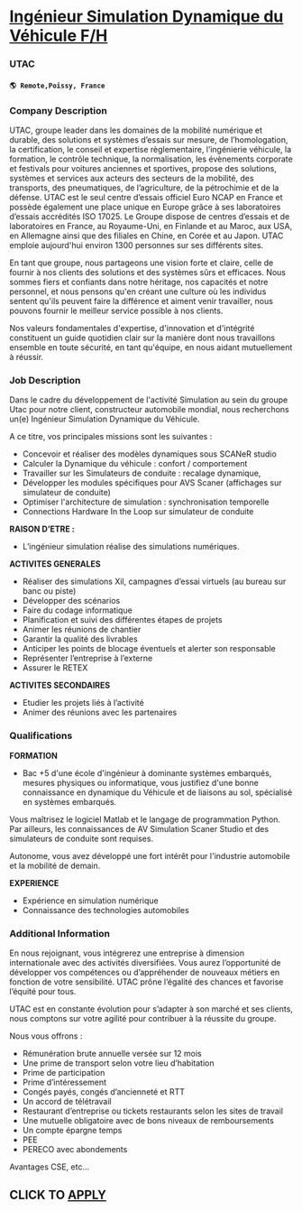 # [Ingénieur Simulation Dynamique du Véhicule F/H](https://www.remotewlb.com/apply/ingenieur-simulation-dynamique-du-vehicule-f-h-117913)  
### UTAC  
#### `🌎 Remote,Poissy, France`  

### **Company Description**

UTAC, groupe leader dans les domaines de la mobilité numérique et durable, des solutions et systèmes d’essais sur mesure, de l’homologation, la certification, le conseil et expertise règlementaire, l’ingénierie véhicule, la formation, le contrôle technique, la normalisation, les évènements corporate et festivals pour voitures anciennes et sportives, propose des solutions, systèmes et services aux acteurs des secteurs de la mobilité, des transports, des pneumatiques, de l’agriculture, de la pétrochimie et de la défense. UTAC est le seul centre d’essais officiel Euro NCAP en France et possède également une place unique en Europe grâce à ses laboratoires d’essais accrédités ISO 17025. Le Groupe dispose de centres d’essais et de laboratoires en France, au Royaume-Uni, en Finlande et au Maroc, aux USA, en Allemagne ainsi que des filiales en Chine, en Corée et au Japon. UTAC emploie aujourd'hui environ 1300 personnes sur ses différents sites.

En tant que groupe, nous partageons une vision forte et claire, celle de fournir à nos clients des solutions et des systèmes sûrs et efficaces. Nous sommes fiers et confiants dans notre héritage, nos capacités et notre personnel, et nous pensons qu'en créant une culture où les individus sentent qu'ils peuvent faire la différence et aiment venir travailler, nous pouvons fournir le meilleur service possible à nos clients.

Nos valeurs fondamentales d'expertise, d'innovation et d'intégrité constituent un guide quotidien clair sur la manière dont nous travaillons ensemble en toute sécurité, en tant qu'équipe, en nous aidant mutuellement à réussir.

### **Job Description**

Dans le cadre du développement de l'activité Simulation au sein du groupe Utac pour notre client, constructeur automobile mondial, nous recherchons un(e) Ingénieur Simulation Dynamique du Véhicule.

A ce titre, vos principales missions sont les suivantes :

  * Concevoir et réaliser des modèles dynamiques sous SCANeR studio
  * Calculer la Dynamique du véhicule : confort / comportement
  * Travailler sur les Simulateurs de conduite : recalage dynamique,
  * Développer les modules spécifiques pour AVS Scaner (affichages sur simulateur de conduite)
  * Optimiser l'architecture de simulation : synchronisation temporelle
  * Connections Hardware In the Loop sur simulateur de conduite

 **RAISON D’ETRE :**

  * L’ingénieur simulation réalise des simulations numériques.

 **ACTIVITES GENERALES**

  * Réaliser des simulations Xil, campagnes d’essai virtuels (au bureau sur banc ou piste)
  * Développer des scénarios
  * Faire du codage informatique
  * Planification et suivi des différentes étapes de projets
  * Animer les réunions de chantier
  * Garantir la qualité des livrables
  * Anticiper les points de blocage éventuels et alerter son responsable
  * Représenter l’entreprise à l’externe
  * Assurer le RETEX

 **ACTIVITES SECONDAIRES**

  * Etudier les projets liés à l’activité
  * Animer des réunions avec les partenaires

###  **Qualifications**

 **FORMATION**

  * Bac +5 d'une école d'ingénieur à dominante systèmes embarqués, mesures physiques ou informatique, vous justifiez d'une bonne connaissance en dynamique du Véhicule et de liaisons au sol, spécialisé en systèmes embarqués.

Vous maîtrisez le logiciel Matlab et le langage de programmation Python. Par ailleurs, les connaissances de AV Simulation Scaner Studio et des simulateurs de conduite sont requises.

Autonome, vous avez développé une fort intérêt pour l'industrie automobile et la mobilité de demain.

 **EXPERIENCE**

  * Expérience en simulation numérique
  * Connaissance des technologies automobiles  

### **Additional Information**

En nous rejoignant, vous intégrerez une entreprise à dimension internationale avec des activités diversifiées. Vous aurez l’opportunité de développer vos compétences ou d’appréhender de nouveaux métiers en fonction de votre sensibilité. UTAC prône l’égalité des chances et favorise l’équité pour tous.

UTAC est en constante évolution pour s’adapter à son marché et ses clients, nous comptons sur votre agilité pour contribuer à la réussite du groupe.

Nous vous offrons :

  * Rémunération brute annuelle versée sur 12 mois 
  * Une prime de transport selon votre lieu d’habitation 
  * Prime de participation 
  * Prime d’intéressement 
  * Congés payés, congés d’ancienneté et RTT 
  * Un accord de télétravail 
  * Restaurant d’entreprise ou tickets restaurants selon les sites de travail 
  * Une mutuelle obligatoire avec de bons niveaux de remboursements 
  * Un compte épargne temps 
  * PEE 
  * PERECO avec abondements 

Avantages CSE, etc…

  
## CLICK TO [APPLY](https://www.remotewlb.com/apply/ingenieur-simulation-dynamique-du-vehicule-f-h-117913)

